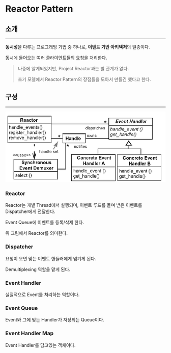 # Reactor Pattern

## 소개

---

**동시성**을 다루는 프로그래밍 기법 중 하나로, **이벤트 기반 아키텍처**의 일종이다.

동시에 들어오는 여러 클라이언트들의 요청을 처리한다.

> 나중에 알게되었지만, Project Reactor과는 별 관계가 없다.
>
> 초기 모델에서 Reactor Pattern의 장점들을 모아서 만들긴 했다고 한다.



## 구성

---

![Reactor의 구성](./images/reactor_pattern.png)

### Reactor

Reactor는 개별 Thread에서 실행되며, 이벤트 루프를 돌며 받은 이벤트를 Dispatcher에게 전달한다.

Event Queue에 이벤트를 등록/삭제 한다.

위 그림에서 Reactor를 의미한다.



### Dispatcher

요청이 오면 맞는 이벤트 핸들러에게 넘기게 된다.

Demultiplexing 역할을 맡게 된다.




### Event Handler

실질적으로 Event를 처리하는 역할이다.



### Event Queue

Event와 그에 맞는 Handler가 저장되는 Queue이다.



### Event Handler Map

Event Handler를 담고있는 객체이다.